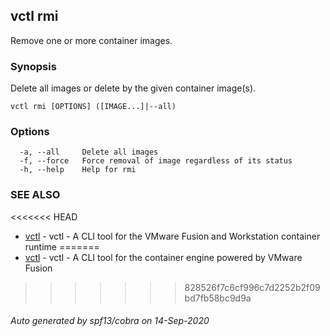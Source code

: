 ## vctl rmi

Remove one or more container images.

### Synopsis

Delete all images or delete by the given container image(s).

```
vctl rmi [OPTIONS] ([IMAGE...]|--all)
```

### Options

```
  -a, --all     Delete all images
  -f, --force   Force removal of image regardless of its status
  -h, --help    Help for rmi
```

### SEE ALSO

<<<<<<< HEAD
* [vctl](vctl.md)	 - vctl - A CLI tool for the VMware Fusion and Workstation container runtime
=======
* [vctl](vctl.md)	 - vctl - A CLI tool for the container engine powered by VMware Fusion
>>>>>>> 828526f7c6cf996c7d2252b2f09bd7fb58bc9d9a

###### Auto generated by spf13/cobra on 14-Sep-2020
